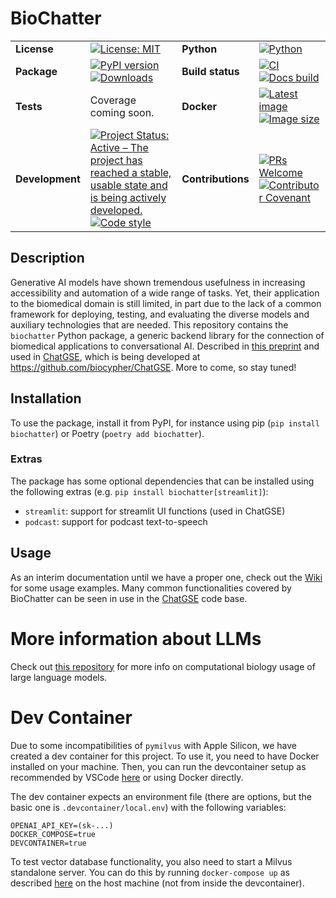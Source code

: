 # BioChatter

|     |     |     |     |
| --- | --- | --- | --- |
| __License__ | [![License: MIT](https://img.shields.io/badge/License-MIT-yellow.svg)](https://opensource.org/licenses/MIT) | __Python__ | [![Python](https://img.shields.io/pypi/pyversions/biochatter)](https://www.python.org) |
| __Package__ | [![PyPI version](https://img.shields.io/pypi/v/biochatter)](https://pypi.org/project/biochatter/) [![Downloads](https://static.pepy.tech/badge/biochatter)](https://pepy.tech/project/biochatter) | __Build status__ | [![CI](https://github.com/biocypher/biochatter/actions/workflows/tests_and_code_quality.yaml/badge.svg)](https://github.com/biocypher/biochatter/actions/workflows/tests_and_code_quality.yaml) [![Docs build](https://github.com/biocypher/biochatter/actions/workflows/docs.yaml/badge.svg)](https://github.com/biocypher/biochatter/actions/workflows/docs.yaml) |
| __Tests__ | Coverage coming soon. | __Docker__ | [![Latest image](https://img.shields.io/docker/v/biocypher/chatgse)](https://hub.docker.com/repository/docker/biocypher/chatgse/general) [![Image size](https://img.shields.io/docker/image-size/biocypher/chatgse/latest)](https://hub.docker.com/repository/docker/biocypher/chatgse/general) |
| __Development__ | [![Project Status: Active – The project has reached a stable, usable state and is being actively developed.](https://www.repostatus.org/badges/latest/active.svg)](https://www.repostatus.org/#active) [![Code style](https://img.shields.io/badge/code%20style-black-000000.svg)](https://black.readthedocs.io/en/stable/) | __Contributions__ | [![PRs Welcome](https://img.shields.io/badge/PRs-welcome-brightgreen.svg?style=flat-square)](http://makeapullrequest.com) [![Contributor Covenant](https://img.shields.io/badge/Contributor%20Covenant-2.1-4baaaa.svg)](CONTRIBUTING.md) |

## Description

Generative AI models have shown tremendous usefulness in increasing
accessibility and automation of a wide range of tasks. Yet, their application to
the biomedical domain is still limited, in part due to the lack of a common
framework for deploying, testing, and evaluating the diverse models and
auxiliary technologies that are needed.  This repository contains the
`biochatter` Python package, a generic backend library for the connection of
biomedical applications to conversational AI.  Described in [this
preprint](https://arxiv.org/abs/2305.06488) and used in
[ChatGSE](https://chat.biocypher.org), which is being developed at
https://github.com/biocypher/ChatGSE. More to come, so stay tuned!

## Installation

To use the package, install it from PyPI, for instance using pip (`pip install
biochatter`) or Poetry (`poetry add biochatter`).

### Extras

The package has some optional dependencies that can be installed using the
following extras (e.g. `pip install biochatter[streamlit]`):

- `streamlit`: support for streamlit UI functions (used in ChatGSE)
- `podcast`: support for podcast text-to-speech

## Usage

As an interim documentation until we have a proper one, check out the
[Wiki](https://github.com/biocypher/biochatter/wiki) for some usage examples.
Many common functionalities covered by BioChatter can be seen in use in the
[ChatGSE](https://github.com/biocypher/ChatGSE) code base.

# More information about LLMs

Check out [this repository](https://github.com/csbl-br/awesome-compbio-chatgpt)
for more info on computational biology usage of large language models.

# Dev Container

Due to some incompatibilities of `pymilvus` with Apple Silicon, we have created
a dev container for this project. To use it, you need to have Docker installed
on your machine. Then, you can run the devcontainer setup as recommended by
VSCode
[here](https://code.visualstudio.com/docs/remote/containers#_quick-start-open-an-existing-folder-in-a-container)
or using Docker directly.

The dev container expects an environment file (there are options, but the basic
one is `.devcontainer/local.env`) with the following variables:

```
OPENAI_API_KEY=(sk-...)
DOCKER_COMPOSE=true
DEVCONTAINER=true
```

To test vector database functionality, you also need to start a Milvus
standalone server. You can do this by running `docker-compose up` as described
[here](https://milvus.io/docs/install_standalone-docker.md) on the host machine
(not from inside the devcontainer).
